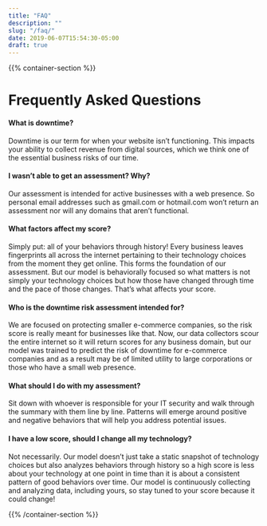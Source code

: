 ```yaml
---
title: "FAQ"
description: ""
slug: "/faq/"
date: 2019-06-07T15:54:30-05:00
draft: true
---
```


{{% container-section %}}

# Frequently Asked Questions

#### What is downtime?

Downtime is our term for when your website isn’t functioning. This impacts your ability to collect revenue from digital sources, which we think one of the essential business risks of our time.

#### I wasn’t able to get an assessment? Why?

Our assessment is intended for active businesses with a web presence. So personal email addresses such as gmail.com or hotmail.com won’t return an assessment nor will any domains that aren’t functional.

#### What factors affect my score?

Simply put: all of your behaviors through history! Every business leaves fingerprints all across the internet pertaining to their technology choices from the moment they get online. This forms the foundation of our assessment. But our model is behaviorally focused so what matters is not simply your technology choices but how those have changed through time and the pace of those changes. That’s what affects your score.

#### Who is the downtime risk assessment intended for?

We are focused on protecting smaller e-commerce companies, so the risk score is really meant for businesses like that. Now, our data collectors scour the entire internet so it will return scores for any business domain, but our model was trained to predict the risk of downtime for e-commerce companies and as a result may be of limited utility to large corporations or those who have a small web presence.

#### What should I do with my assessment?

Sit down with whoever is responsible for your IT security and walk through the summary with them line by line. Patterns will emerge around positive and negative behaviors that will help you address potential issues.

#### I have a low score, should I change all my technology?

Not necessarily. Our model doesn’t just take a static snapshot of technology choices but also analyzes behaviors through history so a high score is less about your technology at one point in time than it is about a consistent pattern of good behaviors over time. Our model is continuously collecting and analyzing data, including yours, so stay tuned to your score because it could change!

{{% /container-section %}}
